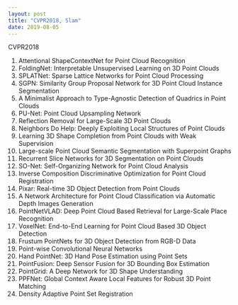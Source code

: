 ```yaml
---
layout: post
title: "CVPR2018, Slam"
date: 2019-08-05
---
```

CVPR2018 
1. Attentional ShapeContextNet for Point Cloud Recognition
2. FoldingNet: Interpretable Unsupervised Learning on 3D Point Clouds 
3. SPLATNet: Sparse Lattice Networks for Point Cloud Processing 
4. SGPN: Similarity Group Proposal Network for 3D Point Cloud Instance Segmentation 
5. A Minimalist Approach to Type-Agnostic Detection of Quadrics in Point Clouds 
6. PU-Net: Point Cloud Upsampling Network 
7. Reflection Removal for Large-Scale 3D Point Clouds 
8. Neighbors Do Help: Deeply Exploiting Local Structures of Point Clouds 
9. Learning 3D Shape Completion from Point Clouds with Weak Supervision 
10. Large-scale Point Cloud Semantic Segmentation with Superpoint Graphs 
11. Recurrent Slice Networks for 3D Segmentation on Point Clouds 
12. SO-Net: Self-Organizing Network for Point Cloud Analysis 
13. Inverse Composition Discriminative Optimization for Point Cloud Registration 
14. Pixar: Real-time 3D Object Detection from Point Clouds 
15. A Network Architecture for Point Cloud Classification via Automatic Depth Images Generation 
16. PointNetVLAD: Deep Point Cloud Based Retrieval for Large-Scale Place Recognition 
17. VoxelNet: End-to-End Learning for Point Cloud Based 3D Object Detection 
18. Frustum PointNets for 3D Object Detection from RGB-D Data 
19. Point-wise Convolutional Neural Networks 
20. Hand PointNet: 3D Hand Pose Estimation using Point Sets 
21. PointFusion: Deep Sensor Fusion for 3D Bounding Box Estimation 
22. PointGrid: A Deep Network for 3D Shape Understanding 
23. PPFNet: Global Context Aware Local Features for Robust 3D Point Matching 
24. Density Adaptive Point Set Registration 
